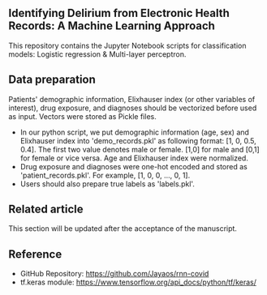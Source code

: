 ## Identifying Delirium from Electronic Health Records: A Machine Learning Approach
This repository contains the Jupyter Notebook scripts for classification models: Logistic regression & Multi-layer perceptron. 

## Data preparation
Patients' demographic information, Elixhauser index (or other variables of interest), drug exposure, and diagnoses should be vectorized before used as input. Vectors were stored as Pickle files. 
- In our python script, we put demographic information (age, sex) and Elixhauser index into 'demo_records.pkl' as following format: [1, 0, 0.5, 0.4]. The first two value denotes male or female. [1,0] for male and [0,1] for female or vice versa. Age and Elixhauser index were normalized. 
- Drug exposure and diagnoses were one-hot encoded and stored as 'patient_records.pkl'. For example, [1, 0, 0, ..., 0, 1]. 
- Users should also prepare true labels as 'labels.pkl'. 

## Related article
This section will be updated after the acceptance of the manuscript. 

## Reference
- GitHub Repository: https://github.com/Jayaos/rnn-covid
- tf.keras module: https://www.tensorflow.org/api_docs/python/tf/keras/

